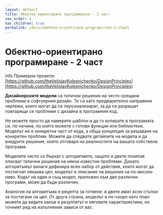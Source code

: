 ```yaml
---
layout: default
title: Обектно-ориентирано програмиране - 2 част
nav_order: 3
has_children: true
permalink: /docs/obektno-orientirano-programirane-2-chast
---
```


# Обектно-ориентирано програмиране - 2 част

info
Примерни проекти: [https://github.com/theVelislavKolesnichenko/DesignPrinciples](https://github.com/theVelislavKolesnichenko/DesignPrinciples)

**Дизайнерските модели** са типични решения на често срещани проблеми в софтуерния дизайн. Те са като предварително направени чертежи, които могат да се персонализират, за да се разрешат повтарящи се проблеми с дизайна в програмния код.

Не можете просто да намерите шаблон и да го копирате в програмата си, по начина, по който можете с готови функции или библиотеки. Моделът не е конкретна част от кода, а обща концепция за решаване на конкретен проблем. Можете да следвате детайлите на модела и да внедрите решение, което отговаря на реалностите на вашата собствена програма.

Моделите често се бъркат с алгоритмите, защото и двете понятия описват типични решения на някои известни проблеми. Докато алгоритъмът винаги дефинира ясен набор от действия, които могат да постигнат някаква цел, моделът е описание на решение на по-високо ниво. Кодът на един и същ модел, приложен към две различни програми, може да бъде различен.

Аналогия на алгоритъма е рецепта за готвене: и двете имат ясни стъпки за постигане на цел. От друга страна, моделът е по-скоро като план: можете да видите какъв е резултатът и неговите характеристики, но точният ред на изпълнение зависи от вас.
